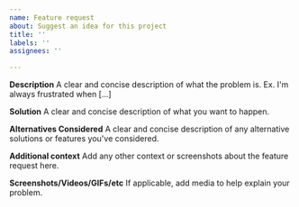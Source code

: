 ```yaml
---
name: Feature request
about: Suggest an idea for this project
title: ''
labels: ''
assignees: ''

---
```


**Description**
A clear and concise description of what the problem is. Ex. I'm always frustrated when [...]

**Solution**
A clear and concise description of what you want to happen.

**Alternatives Considered**
A clear and concise description of any alternative solutions or features you've considered.

**Additional context**
Add any other context or screenshots about the feature request here.

**Screenshots/Videos/GIFs/etc**
If applicable, add media to help explain your problem.